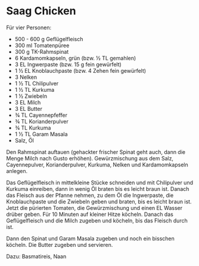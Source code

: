 Saag Chicken
============

Für vier Personen:

* 500 - 600 g Geflügelfleisch
* 300 ml Tomatenpüree
* 300 g TK-Rahmspinat
* 6 Kardamomkapseln, grün (bzw. ½ TL gemahlen)
* 3 EL Ingwerpaste (bzw. 15 g fein gewürfelt)
* 1 ½ EL Knoblauchpaste (bzw. 4 Zehen fein gewürfelt)
* 3 Nelken
* 1 ½ TL Chilipulver
* 1 ½ TL Kurkuma
* 1 ½ Zwiebeln
* 3 EL Milch
* 3 EL Butter
* ¾ TL Cayennepfeffer
* ¾ TL Korianderpulver
* ¾ TL Kurkuma
* 1 ½ TL Garam Masala
* Salz, Öl

Den Rahmspinat auftauen (gehackter frischer Spinat geht auch, dann die Menge
Milch nach Gusto erhöhen). Gewürzmischung aus dem Salz, Cayennepulver,
Korianderpulver, Kurkuma, Nelken und Kardamomkapseln anlegen.

Das Geflügelfleisch in mittelkleine Stücke schneiden und mit Chilipulver und
Kurkuma einreiben, dann in wenig Öl braten bis es leicht braun ist. Danach das
Fleisch aus der Pfanne nehmen, zu dem Öl die Ingwerpaste, die Knoblauchpaste und
die Zwiebeln geben und braten, bis es leicht braun ist. Jetzt die pürierten
Tomaten, die Gewürzmischung und einen EL Wasser drüber geben. Für 10 Minuten auf
kleiner Hitze köcheln. Danach das Geflügelfleisch und die Milch zugeben und
köcheln, bis das Fleisch durch ist.

Dann den Spinat und Garam Masala zugeben und noch ein bisschen köcheln. Die
Butter zugeben und servieren.

Dazu: Basmatireis, Naan
